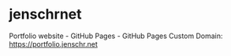 # jenschrnet
Portfolio website - GitHub Pages - 
GitHub Pages Custom Domain: https://portfolio.jenschr.net
